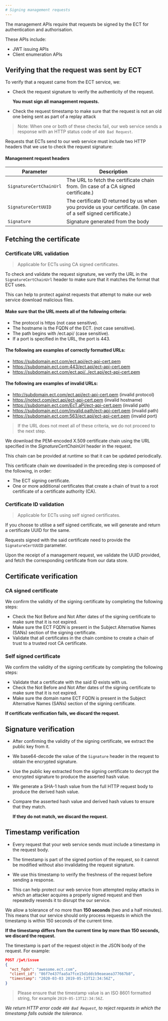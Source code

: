 ```yaml
---
# Signing management requests
---
```


The management APIs require that requests be signed by the ECT for authentication and authorisation.

These APIs include:
 - JWT issuing APIs
 - Client enumeration APIs

## Verifying that the request was sent by ECT

To verify that a request came from the ECT service, we:

 - Check the request signature to verify the authenticity of the request.

   **You must sign all management requests.**

 - Check the request timestamp to make sure that the request is not an old one being sent as part of a replay attack

 > Note: When one or both of these checks fail, our web service sends a response with an HTTP status code of
 > `400 Bad Request`.

Requests that ECTs send to our web service must include two HTTP headers that we use to check the request signature:

#### Management request headers


Parameter | Description
--- | ---
`SignatureCertChainUrl` | The URL to fetch the certificate chain from. (In case of a CA signed certificate.)
`SignatureCertUUID` | The certificate ID returned by us when you provide us your certificate. (In case of a self signed certificate.)
`Signature` | Signature generated from the body

## Fetching the certificate

### Certificate URL validation

 > Applicable for ECTs using CA signed certificates.

To check and validate the request signature, we verify the URL in the `SignatureCertChainUrl` header to make sure that it matches the format that ECT uses.

This can help to protect against requests that attempt to make our web service download malicious files.

#### Make sure that the URL meets all of the following criteria:

 - The protocol is https (not case sensitive).
 - The hostname is the FQDN of the ECT. (not case sensitive).
 - The path begins with /ect.api/ (case sensitive).
 - If a port is specified in the URL, the port is 443.

#### The following are examples of correctly formatted URLs:

 - https://subdomain.ect.com/ect.api/ect-api-cert.pem
 - https://subdomain.ect.com:443/ect.api/ect-api-cert.pem
 - https://subdomain.ect.com/ect.api/../ect.api/ect-api-cert.pem

#### The following are examples of invalid URLs:

 - http://subdomain.ect.com/ect.api/ect-api-cert.pem (invalid protocol)
 - https://notect.com/ect.api/ect-api-cert.pem (invalid hostname)
 - https://subdomain.ect.com/EcT.aPi/ect-api-cert.pem (invalid path)
 - https://subdomain.ect.com/invalid.path/ect-api-cert.pem (invalid path)
 - https://subdomain.ect.com:563/ect.api/ect-api-cert.pem (invalid port)

 
 > If the URL does not meet all of these criteria, we do not proceed to the next step.

We download the PEM-encoded X.509 certificate chain using the URL specified in the *SignatureCertChainUrl* header in the request.

This chain can be provided at runtime so that it can be updated periodically.

This certificate chain we downloaded in the preceding step is composed of the following, in order:
 - The ECT signing certificate.
 - One or more additional certificates that create a chain of trust to a root certificate of a certificate authority (CA).


### Certificate ID validation

 > Applicable for ECTs using self signed certificates.

If you choose to utilise a self signed certificate, we will generate and return a certificate UUID for the same.

Requests signed with the said certificate need to provide the `SignatureCertUUID` parameter.

Upon the receipt of a management request, we validate the UUID provided, and fetch the corresponding certificate from our data store.


## Certificate verification

### CA signed certificate

We confirm the validity of the signing certificate by completing the following steps:

 - Check the Not Before and Not After dates of the signing certificate to make sure that it is not expired.
 - Make sure the ECT FQDN is present in the Subject Alternative Names (SANs) section of the signing certificate.
 - Validate that all certificates in the chain combine to create a chain of trust to a trusted root CA certificate.


### Self signed certificate

We confirm the validity of the signing certificate by completing the following steps:

 - Validate that a certificate with the said ID exists with us.
 - Check the Not Before and Not After dates of the signing certificate to make sure that it is not expired.
 - Make sure the domain name ECT FQDN is present in the Subject Alternative Names (SANs) section of the signing certificate.
 
**If certificate verification fails, we discard the request.**


## Signature verification

 - After confirming the validity of the signing certificate, we extract the public key from it.
 - We base64-decode the value of the `Signature` header in the request to obtain the encrypted signature.
 - Use the public key extracted from the signing certificate to decrypt the encrypted signature to produce the asserted hash value.
 - We generate a SHA-1 hash value from the full HTTP request body to produce the derived hash value.
 - Compare the asserted hash value and derived hash values to ensure that they match.

   **If they do not match, we discard the request.**


## Timestamp verification

 - Every request that your web service sends must include a timestamp in the request body.

 - The timestamp is part of the signed portion of the request, so it cannot be modified without also invalidating the request signature.

 - We use this timestamp to verify the freshness of the request before sending a response.

 - This can help protect our web service from attempted replay attacks in which an attacker acquires a properly signed request and then repeatedly resends it to disrupt the our service.

We allow a tolerance of no more than **150 seconds** (two and a half minutes).
This means that our service should only process requests in which the timestamp is within 150 seconds of the current time.

**If the timestamp differs from the current time by more than 150 seconds, we discard the request.**


The timestamp is part of the request object in the JSON body of the request. For example:

```json
POST /jwt/issue
{
  "ect_fqdn": "awesome.ect.com",
  "client_id": "86f7e437faa5a7fce15d1ddcb9eaeaea377667b8",
  "timestamp": "2020-03-03 2019-05-13T12:34:56Z",
}
```

 > Please ensure that the timestamp value is an ISO 8601 formatted string, for example `2019-05-13T12:34:56Z`.

*We return HTTP error code `400 Bad Request`, to reject requests in which the timestamp falls outside the tolerance.*
